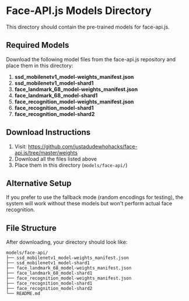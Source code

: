 # Face-API.js Models Directory

This directory should contain the pre-trained models for face-api.js. 

## Required Models

Download the following model files from the face-api.js repository and place them in this directory:

1. **ssd_mobilenetv1_model-weights_manifest.json**
2. **ssd_mobilenetv1_model-shard1**
3. **face_landmark_68_model-weights_manifest.json** 
4. **face_landmark_68_model-shard1**
5. **face_recognition_model-weights_manifest.json**
6. **face_recognition_model-shard1**
7. **face_recognition_model-shard2**

## Download Instructions

1. Visit: https://github.com/justadudewhohacks/face-api.js/tree/master/weights
2. Download all the files listed above
3. Place them in this directory (`models/face-api/`)

## Alternative Setup

If you prefer to use the fallback mode (random encodings for testing), the system will work without these models but won't perform actual face recognition.

## File Structure

After downloading, your directory should look like:
```
models/face-api/
├── ssd_mobilenetv1_model-weights_manifest.json
├── ssd_mobilenetv1_model-shard1
├── face_landmark_68_model-weights_manifest.json
├── face_landmark_68_model-shard1
├── face_recognition_model-weights_manifest.json
├── face_recognition_model-shard1
├── face_recognition_model-shard2
└── README.md
```
